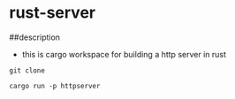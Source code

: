 # rust-server
##description
- this is cargo workspace for building a http server in rust 

```
git clone 
```
```
cargo run -p httpserver
```
